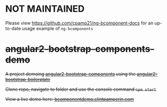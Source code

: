 # NOT MAINTAINED
Please view https://github.com/cpamp21/ng-bcomponent-docs for an up-to-date usage example of `ng-bcomponents`

# ~~angular2-bootstrap-components-demo~~
~~A project demoing [angular2-bootstrap-components](https://github.com/cpamp21/angular2-bootstrap-components) using the [angular2-bootstrap-boilerplate](https://github.com/cpamp21/angular2-bootstrap-boilerplate)~~

~~Clone repo, navigate to folder and use the console command `npm start`~~

~~View a live demo here: [bcomponentdemo.clintpamperin.com](http://bcomponentdemo.clintpamperin.com)~~

